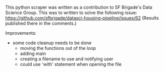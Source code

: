 This python scraper was written as a contribution to SF Brigade's Data Science Group.
This was to written to solve the following issue: 
   https://github.com/sfbrigade/datasci-housing-pipeline/issues/62
   (Results published there in the comments.)

Improvements:
  - some code cleanup needs to be done
       - moving the functions out of the loop
       - adding main
       - creating a filename to use and notifying user
       - could use 'with' statement when opening the file
